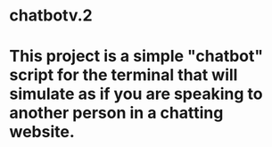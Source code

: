 # chatbotv.2
# This project is a simple "chatbot" script for the terminal that will simulate as if you are speaking to another person in a chatting website.
